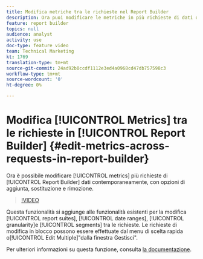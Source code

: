 ```yaml
---
title: Modifica metriche tra le richieste nel Report Builder
description: Ora puoi modificare le metriche in più richieste di dati di Report Builder alla volta, con opzioni di aggiunta, sostituzione e rimozione.
feature: report builder
topics: null
audience: analyst
activity: use
doc-type: feature video
team: Technical Marketing
kt: 1769
translation-type: tm+mt
source-git-commit: 24ad92b0ccdf1112e3ed4a0968cd47db757598c3
workflow-type: tm+mt
source-wordcount: '0'
ht-degree: 0%

---
```



# Modifica [!UICONTROL Metrics] tra le richieste in [!UICONTROL Report Builder] {#edit-metrics-across-requests-in-report-builder}

Ora è possibile modificare [!UICONTROL metrics] più richieste di [!UICONTROL Report Builder] dati contemporaneamente, con opzioni di aggiunta, sostituzione e rimozione.

>[!VIDEO](https://video.tv.adobe.com/v/23547/?quality=12)

Questa funzionalità si aggiunge alle funzionalità esistenti per la modifica [!UICONTROL report suites], [!UICONTROL date ranges], [!UICONTROL granularity]e [!UICONTROL segments] tra le richieste. Le richieste di modifica in blocco possono essere effettuate dal menu di scelta rapida o[!UICONTROL Edit Multiple]&quot;dalla finestra Gestisci&quot;.

Per ulteriori informazioni su questa funzione, consulta [la documentazione](https://marketing.adobe.com/resources/help/en_US/arb/edit_multiple_metrics.html).
